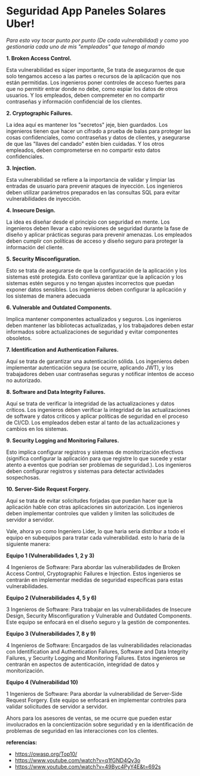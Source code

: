 # Seguridad App Paneles Solares Uber!

_Para esto voy tocar punto por punto (De cada vulnerabilidad) y como yoo gestionaría cada uno de mis "empleados" que tenago al mando_

**1. Broken Access Control.**

Esta vulnerabilidad es súper importante, Se trata de asegurarnos de que solo tengamos acceso a las partes o recursos de la aplicación que nos están permitidas. Los ingenieros poner controles de acceso fuertes para que no permitir entrar donde no debe, como espiar los datos de otros usuarios. Y los empleados, deben compremeter en no compartir contraseñas y información confidencial de los clientes.

**2. Cryptographic Failures.**

La idea aquí es mantener los "secretos" jeje, bien guardados. Los ingenieros tienen que hacer un cifrado a prueba de balas para proteger las cosas confidenciales, como contraseñas y datos de clientes, y asegurarse de que las "llaves del candado" estén bien cuidadas. Y los otros empleados, deben comprometerse en no compartir esto datos confidenciales.

**3. Injection.**

Esta vulnerabilidad se refiere a la importancia de validar y limpiar las entradas de usuario para prevenir ataques de inyección. Los ingenieros deben utilizar parámetros preparados en las consultas SQL para evitar vulnerabilidades de inyección.

**4. Insecure Design.**

La idea es diseñar desde el principio con seguridad en mente. Los ingenieros deben llevar a cabo revisiones de seguridad durante la fase de diseño y aplicar prácticas seguras para prevenir amenazas. Los empleados deben cumplir con políticas de acceso y diseño seguro para proteger la información del cliente.

**5. Security Misconfiguration.**

Esto se trata de asegurarse de que la configuración de la aplicación y los sistemas esté protegida. Esto conlleva garantizar que la aplicación y los sistemas estén seguros y no tengan ajustes incorrectos que puedan exponer datos sensibles. Los ingenieros deben configurar la aplicación y los sistemas de manera adecuada

**6. Vulnerable and Outdated Components.**

Implica mantener componentes actualizados y seguros. Los ingenieros deben mantener las bibliotecas actualizadas, y los trabajadores deben estar informados sobre actualizaciones de seguridad y evitar componentes obsoletos.

**7. Identification and Authentication Failures.**

Aquí se trata de garantizar una autenticación sólida. Los ingenieros deben implementar autenticación segura (se ocurre, aplicando JWT), y los trabajadores deben usar contraseñas seguras y notificar intentos de acceso no autorizado.

**8. Software and Data Integrity Failures.**

Aquí se trata de verificar la integridad de las actualizaciones y datos críticos. Los ingenieros deben verificar la integridad de las actualizaciones de software y datos críticos y aplicar políticas de seguridad en el proceso de CI/CD. Los empleados deben estar al tanto de las actualizaciones y cambios en los sistemas.

**9. Security Logging and Monitoring Failures.**

Esto implica configurar registros y sistemas de monitorización efectivos (significa configurar la aplicación para que registre lo que sucede y estar atento a eventos que podrían ser problemas de seguridad.). Los ingenieros deben configurar registros y sistemas para detectar actividades sospechosas.

**10. Server-Side Request Forgery.**

Aquí se trata de evitar solicitudes forjadas que puedan hacer que la aplicación hable con otras aplicaciones sin autorización. Los ingenieros deben implementar controles que validen y limiten las solicitudes de servidor a servidor.

Vale, ahora yo como Ingeniero Lider, lo que haria sería distribur a todo el equipo en subequipos para tratar cada vulnerabilidad. esto lo haria de la siguiente manera:

**Equipo 1 (Vulnerabilidades 1, 2 y 3)**

4 Ingenieros de Software: Para abordar las vulnerabilidades de Broken Access Control, Cryptographic Failures e Injection. Estos ingenieros se centrarán en implementar medidas de seguridad específicas para estas vulnerabilidades.

**Equipo 2 (Vulnerabilidades 4, 5 y 6)**

3 Ingenieros de Software: Para trabajar en las vulnerabilidades de Insecure Design, Security Misconfiguration y Vulnerable and Outdated Components. Este equipo se enfocará en el diseño seguro y la gestión de componentes.

**Equipo 3 (Vulnerabilidades 7, 8 y 9)**

4 Ingenieros de Software: Encargados de las vulnerabilidades relacionadas con Identification and Authentication Failures, Software and Data Integrity Failures, y Security Logging and Monitoring Failures. Estos ingenieros se centrarán en aspectos de autenticación, integridad de datos y monitorización.

**Equipo 4 (Vulnerabilidad 10)**

1 Ingenieros de Software: Para abordar la vulnerabilidad de Server-Side Request Forgery. Este equipo se enfocará en implementar controles para validar solicitudes de servidor a servidor.

Ahors para los asesores de ventas, se me ocurre que pueden estar involucrados en la concientización sobre seguridad y en la identificación de problemas de seguridad en las interacciones con los clientes.

**referencias:**

- https://owasp.org/Top10/
- https://www.youtube.com/watch?v=q1fGND4Qy3o
- https://www.youtube.com/watch?v=49Byc4PyY4E&t=692s
